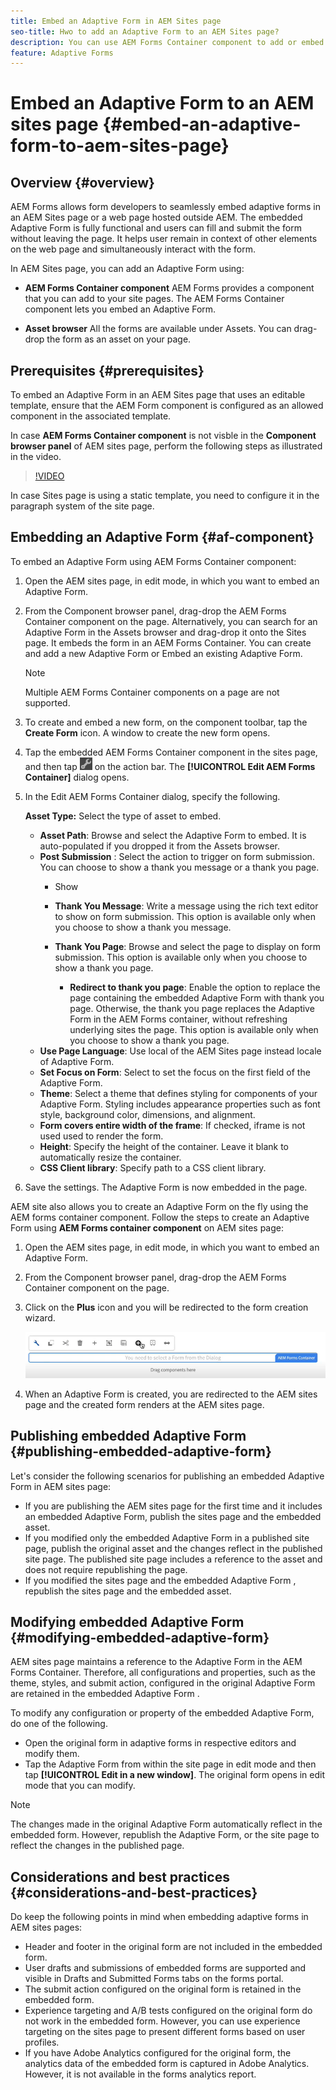 ```yaml
---
title: Embed an Adaptive Form in AEM Sites page
seo-title: Hwo to add an Adaptive Form to an AEM Sites page?
description: You can use AEM Forms Container component to add or embed Adaptive Forms to an AEM Sites pages to fill and submit a form without leaving the AEM Sites pages.
feature: Adaptive Forms
---
```

# Embed an Adaptive Form to an AEM sites page {#embed-an-adaptive-form-to-aem-sites-page}

## Overview {#overview}

AEM Forms allows form developers to seamlessly embed adaptive forms in an AEM Sites page or a web page hosted outside AEM. The embedded Adaptive Form is fully functional and users can fill and submit the form without leaving the page. It helps user remain in context of other elements on the web page and simultaneously interact with the form.

<!-- For information about embedding an Adaptive Form in an external web page, see [Embed Adaptive Form in external web page](/help/forms/using/embed-adaptive-form-external-web-page.md). --> 

In AEM Sites page, you can add an Adaptive Form using:

* **AEM Forms Container component**
  AEM Forms provides a component that you can add to your site pages. The AEM Forms Container component lets you embed an Adaptive Form.

* **Asset browser**
  All the forms are available under Assets. You can drag-drop the form as an asset on your page.

## Prerequisites {#prerequisites}

To embed an Adaptive Form in an AEM Sites page that uses an editable template, ensure that the AEM Form component is configured as an allowed component in the associated template. 

In case **AEM Forms Container component** is not visble in the **Component browser panel** of AEM sites page, perform the following steps as illustrated in the video.

>[!VIDEO](https://video.tv.adobe.com/v/3410544)

In case Sites page is using a static template, you need to configure it in the paragraph system of the site page. 

## Embedding an Adaptive Form {#af-component}

To embed an Adaptive Form using AEM Forms Container component:

1. Open the AEM sites page, in edit mode, in which you want to embed an Adaptive Form.
1. From the Component browser panel, drag-drop the AEM Forms Container component on the page. Alternatively, you can search for an Adaptive Form in the Assets browser and drag-drop it onto the Sites page. It embeds the form in an AEM Forms Container. You can create and add a new Adaptive Form or Embed an existing Adaptive Form. 

   >[!NOTE]
   >
   >Multiple AEM Forms Container components on a page are not supported.

1. To create and embed a new form, on the component toolbar, tap the **Create Form** icon. A window to create the new form opens. 

1. Tap the embedded AEM Forms Container component in the sites page, and then tap ![settings_icon](assets/settings_icon.png) on the action bar. The **[!UICONTROL Edit AEM Forms Container]** dialog opens.
1. In the Edit AEM Forms Container dialog, specify the following.

    **Asset Type:** Select the type of asset to embed. 
    * **Asset Path**: Browse and select the Adaptive Form to embed. It is auto-populated if you dropped it from the Assets browser.
    * **Post Submission** : Select the action to trigger on form submission. You can choose to show a thank you message or a thank you page.
        * Show

        * **Thank You Message**: Write a message using the rich text editor to show on form submission. This option is available only when you choose to show a thank you message.
        * **Thank You Page**: Browse and select the page to display on form submission. This option is available only when you choose to show a thank you page.
           * **Redirect to thank you page**: Enable the option to replace the page containing the embedded Adaptive Form with thank you page. Otherwise, the thank you page replaces the Adaptive Form in the AEM Forms container, without refreshing underlying sites the page. This option is available only when you choose to show a thank you page.
    * **Use Page Language**: Use local of the AEM Sites page instead locale of Adaptive Form.
    * **Set Focus on Form**: Select to set the focus on the first field of the Adaptive Form.
    * **Theme**: Select a theme that defines styling for components of your Adaptive Form. Styling includes appearance properties such as font style, background color, dimensions, and alignment.
    * **Form covers entire width of the frame**: If checked, iframe is not used used to render the form. 
    * **Height**: Specify the height of the container. Leave it blank to automatically resize the container.
    * **CSS Client library**: Specify path to a CSS client library.

1. Save the settings. The Adaptive Form  is now embedded in the page.

AEM site also allows you to create an Adaptive Form on the fly using the AEM forms container component. Follow the steps to create an Adaptive Form using **AEM Forms container component** on AEM sites page:
1. Open the AEM sites page, in edit mode, in which you want to embed an Adaptive Form.
1. From the Component browser panel, drag-drop the AEM Forms Container component on the page.
1. Click on the **Plus** icon and you will be redirected to the form creation wizard.

    ![AEM Form Container Component](/help/forms/assets/aemformcontainer.png)

1. When an Adaptive Form is created, you are redirected to the AEM sites page and the created form renders at the AEM sites page.

## Publishing embedded Adaptive Form {#publishing-embedded-adaptive-form}

Let's consider the following scenarios for publishing an embedded Adaptive Form in AEM sites page:

* If you are publishing the AEM sites page for the first time and it includes an embedded Adaptive Form, publish the sites page and the embedded asset.
* If you modified only the embedded Adaptive Form  in a published site page, publish the original asset and the changes reflect in the published site page. The published site page includes a reference to the asset and does not require republishing the page.
* If you modified the sites page and the embedded Adaptive Form , republish the sites page and the embedded asset.

## Modifying embedded Adaptive Form  {#modifying-embedded-adaptive-form}

AEM sites page maintains a reference to the Adaptive Form  in the AEM Forms Container. Therefore, all configurations and properties, such as the theme, styles, and submit action, configured in the original Adaptive Form are retained in the embedded Adaptive Form .

To modify any configuration or property of the embedded Adaptive Form, do one of the following.

* Open the original form in adaptive forms  in respective editors and modify them.
* Tap the Adaptive Form  from within the site page in edit mode and then tap **[!UICONTROL Edit in a new window]**. The original form opens in edit mode that you can modify.

>[!NOTE]
>
>The changes made in the original Adaptive Form  automatically reflect in the embedded form. However, republish the Adaptive Form, or the site page to reflect the changes in the published page.

## Considerations and best practices {#considerations-and-best-practices}

Do keep the following points in mind when embedding adaptive forms in AEM sites pages:

* Header and footer in the original form are not included in the embedded form.
* User drafts and submissions of embedded forms are supported and visible in Drafts and Submitted Forms tabs on the forms portal.
* The submit action configured on the original form is retained in the embedded form.
* Experience targeting and A/B tests configured on the original form do not work in the embedded form. However, you can use experience targeting on the sites page to present different forms based on user profiles.
* If you have Adobe Analytics configured for the original form, the analytics data of the embedded form is captured in Adobe Analytics. However, it is not available in the forms analytics report.
